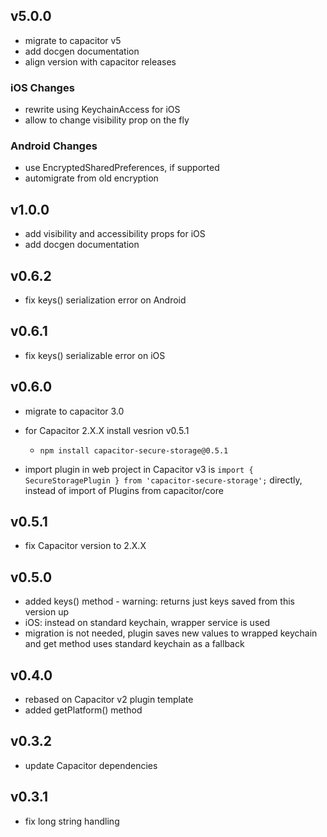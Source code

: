 ## v5.0.0
- migrate to capacitor v5
- add docgen documentation
- align version with capacitor releases

### iOS Changes
- rewrite using KeychainAccess for iOS
- allow to change visibility prop on the fly

### Android Changes
- use EncryptedSharedPreferences, if supported
- automigrate from old encryption

## v1.0.0
- add visibility and accessibility props for iOS
- add docgen documentation

## v0.6.2

- fix keys() serialization error on Android

## v0.6.1

- fix keys() serializable error on iOS

## v0.6.0

- migrate to capacitor 3.0
- for Capacitor 2.X.X install vesrion v0.5.1

  - `npm install capacitor-secure-storage@0.5.1`

- import plugin in web project in Capacitor v3 is `import { SecureStoragePlugin } from 'capacitor-secure-storage';` directly, instead of import of Plugins from capacitor/core

## v0.5.1

- fix Capacitor version to 2.X.X

## v0.5.0

- added keys() method - warning: returns just keys saved from this version up
- iOS: instead on standard keychain, wrapper service is used
- migration is not needed, plugin saves new values to wrapped keychain and get method uses standard keychain as a fallback

## v0.4.0

- rebased on Capacitor v2 plugin template
- added getPlatform() method

## v0.3.2

- update Capacitor dependencies

## v0.3.1

- fix long string handling
